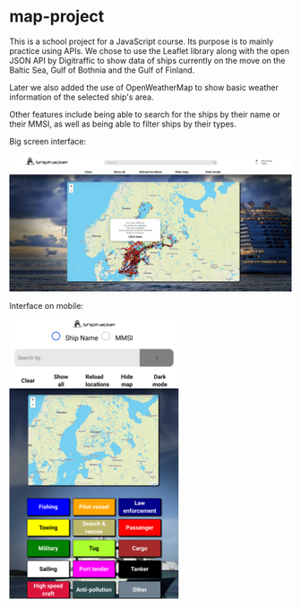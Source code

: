 # map-project

This is a school project for a JavaScript course. Its purpose is to mainly practice using APIs. We chose to use the Leaflet library along with the open JSON API by Digitraffic to show data of ships currently on the move on the Baltic Sea, Gulf of Bothnia and the Gulf of Finland.

Later we also added the use of OpenWeatherMap to show basic weather information of the selected ship's area.

Other features include being able to search for the ships by their name or their MMSI, as well as being able to filter ships by their types.

Big screen interface:

<img src="/images/preview_main.jpg" width="800">

Interface on mobile:

<img src="/images/mobile_interface.png" height="500">
